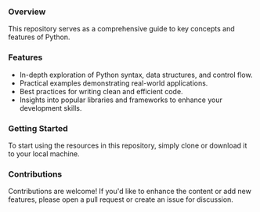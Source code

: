 ### Overview

This repository serves as a comprehensive guide to key concepts and features of Python. 

### Features

- In-depth exploration of Python syntax, data structures, and control flow.
- Practical examples demonstrating real-world applications.
- Best practices for writing clean and efficient code.
- Insights into popular libraries and frameworks to enhance your development skills.

### Getting Started

To start using the resources in this repository, simply clone or download it to your local machine. 

### Contributions

Contributions are welcome! If you'd like to enhance the content or add new features, please open a pull request or create an issue for discussion.
